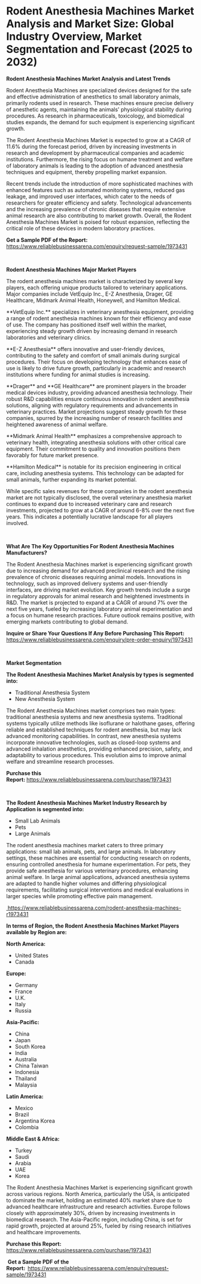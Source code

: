 <p><h1>Rodent Anesthesia Machines Market Analysis and Market Size: Global Industry Overview, Market Segmentation and Forecast (2025 to 2032)</h1></p><p><strong>Rodent Anesthesia Machines Market Analysis and Latest Trends</strong></p>
<p><p>Rodent Anesthesia Machines are specialized devices designed for the safe and effective administration of anesthetics to small laboratory animals, primarily rodents used in research. These machines ensure precise delivery of anesthetic agents, maintaining the animals' physiological stability during procedures. As research in pharmaceuticals, toxicology, and biomedical studies expands, the demand for such equipment is experiencing significant growth.</p><p>The Rodent Anesthesia Machines Market is expected to grow at a CAGR of 11.6% during the forecast period, driven by increasing investments in research and development by pharmaceutical companies and academic institutions. Furthermore, the rising focus on humane treatment and welfare of laboratory animals is leading to the adoption of advanced anesthesia techniques and equipment, thereby propelling market expansion.</p><p>Recent trends include the introduction of more sophisticated machines with enhanced features such as automated monitoring systems, reduced gas leakage, and improved user interfaces, which cater to the needs of researchers for greater efficiency and safety. Technological advancements and the increasing prevalence of chronic diseases that require extensive animal research are also contributing to market growth. Overall, the Rodent Anesthesia Machines Market is poised for robust expansion, reflecting the critical role of these devices in modern laboratory practices.</p></p>
<p><strong>Get a Sample PDF of the Report:&nbsp;</strong> <a href="https://www.reliablebusinessarena.com/enquiry/request-sample/1973431?utm_campaign=3196&utm_medium=2&utm_source=Github&utm_content=ia&utm_term=13042025&utm_id=rodent-anesthesia-machines">https://www.reliablebusinessarena.com/enquiry/request-sample/1973431</a></p>
<p>&nbsp;</p>
<p><strong>Rodent Anesthesia Machines Major Market Players</strong></p>
<p><p>The rodent anesthesia machines market is characterized by several key players, each offering unique products tailored to veterinary applications. Major companies include VetEquip Inc., E-Z Anesthesia, Drager, GE Healthcare, Midmark Animal Health, Honeywell, and Hamilton Medical.</p><p>**VetEquip Inc.** specializes in veterinary anesthesia equipment, providing a range of rodent anesthesia machines known for their efficiency and ease of use. The company has positioned itself well within the market, experiencing steady growth driven by increasing demand in research laboratories and veterinary clinics.</p><p>**E-Z Anesthesia** offers innovative and user-friendly devices, contributing to the safety and comfort of small animals during surgical procedures. Their focus on developing technology that enhances ease of use is likely to drive future growth, particularly in academic and research institutions where funding for animal studies is increasing.</p><p>**Drager** and **GE Healthcare** are prominent players in the broader medical devices industry, providing advanced anesthesia technology. Their robust R&D capabilities ensure continuous innovation in rodent anesthesia solutions, aligning with regulatory requirements and advancements in veterinary practices. Market projections suggest steady growth for these companies, spurred by the increasing number of research facilities and heightened awareness of animal welfare.</p><p>**Midmark Animal Health** emphasizes a comprehensive approach to veterinary health, integrating anesthesia solutions with other critical care equipment. Their commitment to quality and innovation positions them favorably for future market presence.</p><p>**Hamilton Medical** is notable for its precision engineering in critical care, including anesthesia systems. This technology can be adapted for small animals, further expanding its market potential.</p><p>While specific sales revenues for these companies in the rodent anesthesia market are not typically disclosed, the overall veterinary anesthesia market continues to expand due to increased veterinary care and research investments, projected to grow at a CAGR of around 6-8% over the next five years. This indicates a potentially lucrative landscape for all players involved.</p></p>
<p>&nbsp;</p>
<p><strong>What Are The Key Opportunities For Rodent Anesthesia Machines Manufacturers?</strong></p>
<p><p>The Rodent Anesthesia Machines market is experiencing significant growth due to increasing demand for advanced preclinical research and the rising prevalence of chronic diseases requiring animal models. Innovations in technology, such as improved delivery systems and user-friendly interfaces, are driving market evolution. Key growth trends include a surge in regulatory approvals for animal research and heightened investments in R&D. The market is projected to expand at a CAGR of around 7% over the next five years, fueled by increasing laboratory animal experimentation and a focus on humane research practices. Future outlook remains positive, with emerging markets contributing to global demand.</p></p>
<p><strong>Inquire or Share Your Questions If Any Before Purchasing This Report:</strong> <a href="https://www.reliablebusinessarena.com/enquiry/pre-order-enquiry/1973431?utm_campaign=3196&utm_medium=2&utm_source=Github&utm_content=ia&utm_term=13042025&utm_id=rodent-anesthesia-machines">https://www.reliablebusinessarena.com/enquiry/pre-order-enquiry/1973431</a></p>
<p>&nbsp;</p>
<p><strong>Market Segmentation</strong></p>
<p><strong>The Rodent Anesthesia Machines Market Analysis by types is segmented into:</strong></p>
<p><ul><li>Traditional Anesthesia System</li><li>New Anesthesia System</li></ul></p>
<p><p>The Rodent Anesthesia Machines market comprises two main types: traditional anesthesia systems and new anesthesia systems. Traditional systems typically utilize methods like isoflurane or halothane gases, offering reliable and established techniques for rodent anesthesia, but may lack advanced monitoring capabilities. In contrast, new anesthesia systems incorporate innovative technologies, such as closed-loop systems and advanced inhalation anesthetics, providing enhanced precision, safety, and adaptability to various procedures. This evolution aims to improve animal welfare and streamline research processes.</p></p>
<p><strong>Purchase this Report:&nbsp;</strong><a href="https://www.reliablebusinessarena.com/purchase/1973431?utm_campaign=3196&utm_medium=2&utm_source=Github&utm_content=ia&utm_term=13042025&utm_id=rodent-anesthesia-machines">https://www.reliablebusinessarena.com/purchase/1973431</a></p>
<p>&nbsp;</p>
<p><strong>The Rodent Anesthesia Machines Market Industry Research by Application is segmented into:</strong></p>
<p><ul><li>Small Lab Animals</li><li>Pets</li><li>Large Animals</li></ul></p>
<p><p>The rodent anesthesia machines market caters to three primary applications: small lab animals, pets, and large animals. In laboratory settings, these machines are essential for conducting research on rodents, ensuring controlled anesthesia for humane experimentation. For pets, they provide safe anesthesia for various veterinary procedures, enhancing animal welfare. In large animal applications, advanced anesthesia systems are adapted to handle higher volumes and differing physiological requirements, facilitating surgical interventions and medical evaluations in larger species while promoting effective pain management.</p></p>
<p><a href="https://www.reliablebusinessarena.com/rodent-anesthesia-machines-r1973431?utm_campaign=3196&utm_medium=2&utm_source=Github&utm_content=ia&utm_term=13042025&utm_id=rodent-anesthesia-machines">&nbsp;https://www.reliablebusinessarena.com/rodent-anesthesia-machines-r1973431</a></p>
<p><strong>In terms of Region, the Rodent Anesthesia Machines Market Players available by Region are:</strong></p>
<p>
    <p> <strong> North America: </strong>
        <ul>
            <li>United States</li>
            <li>Canada</li>
        </ul>
        </p> 
    <p> <strong> Europe: </strong>
        <ul>
            <li>Germany</li>
            <li>France</li>
            <li>U.K.</li>
            <li>Italy</li>
            <li>Russia</li>
        </ul>
        </p> 
    <p> <strong> Asia-Pacific: </strong>
        <ul>
            <li>China</li>
            <li>Japan</li>
            <li>South Korea</li>
            <li>India</li>
            <li>Australia</li>
            <li>China Taiwan</li>
            <li>Indonesia</li>
            <li>Thailand</li>
            <li>Malaysia</li>
        </ul>
        </p> 
    <p> <strong> Latin America: </strong>
        <ul>
            <li>Mexico</li>
            <li>Brazil</li>
            <li>Argentina Korea</li>
            <li>Colombia</li>
        </ul>
        </p> 
    <p> <strong> Middle East & Africa: </strong>
        <ul>
            <li>Turkey</li>
            <li>Saudi</li>
            <li>Arabia</li>
            <li>UAE</li>
            <li>Korea</li>
        </ul>
    </p>
    </p>
<p><p>The Rodent Anesthesia Machines Market is experiencing significant growth across various regions. North America, particularly the USA, is anticipated to dominate the market, holding an estimated 40% market share due to advanced healthcare infrastructure and research activities. Europe follows closely with approximately 30%, driven by increasing investments in biomedical research. The Asia-Pacific region, including China, is set for rapid growth, projected at around 25%, fueled by rising research initiatives and healthcare improvements.</p></p>
<p><strong>Purchase this Report: </strong><a href="https://www.reliablebusinessarena.com/purchase/1973431?utm_campaign=3196&utm_medium=2&utm_source=Github&utm_content=ia&utm_term=13042025&utm_id=rodent-anesthesia-machines">https://www.reliablebusinessarena.com/purchase/1973431</a></p>
<p>&nbsp;<strong>Get a Sample PDF of the Report:&nbsp;&nbsp;</strong><a href="https://www.reliablebusinessarena.com/enquiry/request-sample/1973431?utm_campaign=3196&utm_medium=2&utm_source=Github&utm_content=ia&utm_term=13042025&utm_id=rodent-anesthesia-machines">https://www.reliablebusinessarena.com/enquiry/request-sample/1973431</a></p>
<p><strong></strong></p>
<p><p></p><p></p><p></p></p>